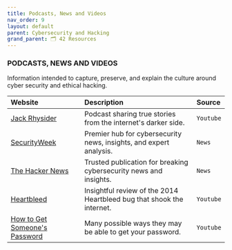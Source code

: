 ```yaml
---
title: Podcasts, News and Videos
nav_order: 9
layout: default
parent: Cybersecurity and Hacking
grand_parent: 🗂️ 42 Resources
---
```


### **PODCASTS, NEWS AND VIDEOS**

Information intended to capture, preserve, and explain the culture around cyber security and ethical hacking.

| Website | Description | Source |
| :------ | :---------- | :----- |
| [Jack Rhysider](https://www.youtube.com/@JackRhysider) | Podcast sharing true stories from the internet's darker side. | `Youtube` |
| [SecurityWeek](https://www.securityweek.com) | Premier hub for cybersecurity news, insights, and expert analysis. | `News` |
| [The Hacker News](https://thehackernews.com) | Trusted publication for breaking cybersecurity news and insights. | `News` |
| [Heartbleed](https://www.youtube.com/watch?v=eCGKf1XD-ME) | Insightful review of the 2014 Heartbleed bug that shook the internet. | `Youtube` |
| [How to Get Someone's Password](https://youtu.be/Qm7k1CPFkIc?si=PvCveV0yvNddO2_m) | Many possible ways they may be able to get your password. | `Youtube` |